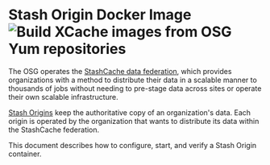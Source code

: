 Stash Origin Docker Image ![Build XCache images from OSG Yum repositories](https://github.com/opensciencegrid/docker-xcache/workflows/Build%20XCache%20images%20from%20OSG%20Yum%20repositories/badge.svg)
=========================

The OSG operates the [StashCache data federation](https://opensciencegrid.org/docs/data/stashcache/overview/), which
provides organizations with a method to distribute their data in a scalable manner to thousands of jobs without needing
to pre-stage data across sites or operate their own scalable infrastructure.

[Stash Origins](https://opensciencegrid.org/docs/data/stashcache/install-origin/) keep the authoritative copy of an
organization's data.
Each origin is operated by the organization that wants to distribute its data within the StashCache federation.

This document describes how to configure, start, and verify a Stash Origin container.
